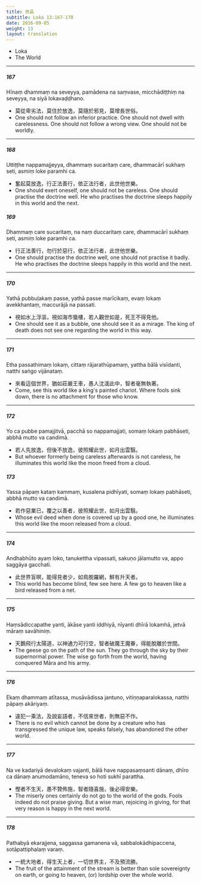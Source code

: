 ```yaml
---
title: 世品
subtitle: Loka 13:167-178
date: 2016-09-05
weight: 13
layout: translation
---
```


- Loka
- The World

---

##### 167

Hīnaṃ dhammaṃ na seveyya, pamādena na saṃvase, micchādiṭṭhiṃ na seveyya, na siyā lokavaḍḍhano.

- 莫從卑劣法，莫住於放逸，莫隨於邪見，莫增長世俗。
- One should not follow an inferior practice. One should not dwell with carelessness. One should not follow a wrong view. One should not be worldly.

---

##### 168

Uttiṭṭhe nappamajjeyya, dhammaṃ sucaritaṃ care, dhammacārī sukhaṃ seti, asmiṃ loke paramhi ca.

- 奮起莫放逸，行正法善行，依正法行者，此世他世樂。
- One should exert oneself, one should not be careless. One should practise the doctrine well. He who practises the doctrine sleeps happily in this world and the next.

##### 169

Dhammaṃ care sucaritaṃ, na naṃ duccaritaṃ care, dhammacārī sukhaṃ seti, asmiṃ loke paramhi ca.

- 行正法善行，勿行於惡行，依正法行者，此世他世樂。
- One should practise the doctrine well, one should not practise it badly. He who practises the doctrine sleeps happily in this world and the next.

---

##### 170

Yathā pubbuḷakaṃ passe, yathā passe marīcikaṃ, evaṃ lokaṃ avekkhantaṃ, maccurājā na passati.

- 視如水上浮漚，視如海市蜃樓，若人觀世如是，死王不得見他。
- One should see it as a bubble, one should see it as a mirage. The king of death does not see one regarding the world in this way.

---

##### 171

Etha passathimaṃ lokaṃ, cittaṃ rājarathūpamaṃ, yattha bālā visīdanti, natthi saṅgo vijānataṃ.

- 來看這個世界，猶如莊嚴王車，愚人沈湎此中，智者毫無執著。
- Come, see this world like a king's painted chariot. Where fools sink down, there is no attachment for those who know.

---

##### 172

Yo ca pubbe pamajjitvā, pacchā so nappamajjati, somaṃ lokaṃ pabhāseti, abbhā mutto va candimā.

- 若人先放逸，但後不放逸，彼照耀此世，如月出雲翳。
- But whoever formerly being careless afterwards is not careless, he illuminates this world like the moon freed from a cloud.

##### 173

Yassa pāpaṃ kataṃ kammaṃ, kusalena pidhīyati, somaṃ lokaṃ pabhāseti, abbhā mutto va candimā.

- 若作惡業已，覆之以善者，彼照耀此世，如月出雲翳。
- Whose evil deed when done is covered up by a good one, he illuminates this world like the moon released from a cloud.

---

##### 174

Andhabhūto ayaṃ loko, tanukettha vipassati, sakuṇo jālamutto va, appo saggāya gacchati.

- 此世界盲暝，能得見者少，如鳥脫羅網，鮮有升天者。
- This world has become blind, few see here. A few go to heaven like a bird released from a net.

---

##### 175

Haṃsādiccapathe yanti, ākāse yanti iddhiyā, nīyanti dhīrā lokamhā, jetvā māraṃ savāhiniṃ.

- 天鵝飛行太陽道，以神通力可行空，智者破魔王魔眷，得能脫離於世間。
- The geese go on the path of the sun. They go through the sky by their supernormal power. The wise go forth from the world, having conquered Māra and his army.

---

##### 176

Ekaṃ dhammaṃ atītassa, musāvādissa jantuno, vitiṇṇaparalokassa, natthi pāpaṃ akāriyaṃ.

- 違犯一乘法，及說妄語者，不信來世者，則無惡不作。
- There is no evil which cannot be done by a creature who has transgressed the unique law, speaks falsely, has abandoned the other world.

---

##### 177

Na ve kadariyā devalokaṃ vajanti, bālā have nappasaṃsanti dānaṃ, dhīro ca dānaṃ anumodamāno, teneva so hoti sukhī parattha.

- 慳者不生天，愚不贊佈施，智者隨喜施，後必得安樂。
- The miserly ones certainly do not go to the world of the gods. Fools indeed do not praise giving. But a wise man, rejoicing in giving, for that very reason is happy in the next world.

---

##### 178

Pathabyā ekarajjena, saggassa gamanena vā, sabbalokādhipaccena, sotāpattiphalaṃ varaṃ.

- 一統大地者，得生天上者，一切世界主，不及預流勝。
- The fruit of the attainment of the stream is better than sole sovereignty on earth, or going to heaven, (or) lordship over the whole world.